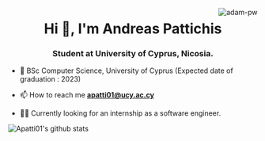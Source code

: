 <p><img align="right" src="https://github.com/Adam-pw/Adam-pw/blob/main/animation_500_kxa883sd.gif" alt="adam-pw" /></p>

<h1 align="center">Hi 👋, I'm Andreas Pattichis</h1>
<h3 align="center">Student at University of Cyprus, Nicosia.</h3>


- 🌱 BSc Computer Science, University of Cyprus (Expected date of graduation : 2023) 

- 📫 How to reach me **apatti01@ucy.ac.cy**

- 🧑‍💼 Currently looking for an internship as a software engineer.

<!-- <p><img align="center" src="https://github-readme-streak-stats.herokuapp.com/?user=apatti01&theme=dark&background=0d1117&date_format=M%20j%5B%2C%20Y%5D" alt="apatti01" /></p> -->

![Apatti01's github stats](https://github-readme-stats.vercel.app/api?username=apatti01&show_icons=true&theme=tokyonight)

<!-- <img src="https://github-readme-streak-stats.herokuapp.com/?user=apatti01&theme=tokyonight" alt="mystreak"/> -->

<!-- ![Apatti01's Top Langs](https://github-readme-stats.vercel.app/api/top-langs/?username=apatti01&theme=tokyonight&layout=compact)-->
